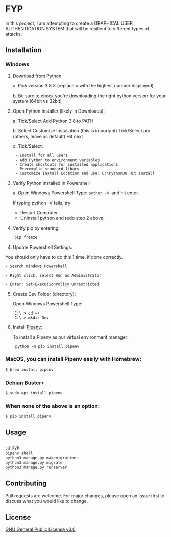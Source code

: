 # FYP
In this project, I am attempting to create a  GRAPHICAL USER AUTHENTICATION SYSTEM that will be resilient to different types of attacks.

## Installation
### Windows
1. Download from [Python](https://www.python.org/downloads/)

    a. Pick version 3.8.X (replace x with the highest number displayed)

    b. Be sure to check you're downloading the right python version for your system (64bit vs 32bit)

2. Open Python Installer (likely in Downloads):

   a. Tick/Select Add Python 3.8 to PATH

   b. Select Customize Installation (this is important) Tick/Select pip (others, leave as default) Hit next

   c. Tick/Select:

        - Install for all users
        - Add Python to environment variables
        - Create shortcuts for installed applications
        - Precomplie standard libary
        - Customize Install Location and use: C:\Python38 Hit Install

3. Verify Python Installed in Powershell

    a. Open Windows Powershell
    Type: ```python -V ```and hit enter.

   If typing python -V fails, try:
    * Restart Computer
    * Uninstall python and redo step 2 above.

5. Verify pip by entering:
```bash
    pip freeze
```

4. Update Powershell Settings:

You should only have to do this 1 time, if done correctly.

    - Search Windows Powershell

    - Right click, select Run as Administrator

    - Enter: Set-ExecutionPolicy Unrestricted

5. Create Dev Folder (directory):

    Open Windows Powershell
    Type:
```
    C:\ > cd ~/
    C:\ > mkdir Dev
```
6. Install [Pipenv](https://pypi.org/project/pipenv/):

   To install a Pipenv as our virtual environment manager:

   ``` python -m pip install pipenv```

### MacOS, you can install Pipenv easily with Homebrew:
```
$ brew install pipenv
```
### Debian Buster+
```
$ sudo apt install pipenv
```
### When none of the above is an option:
```
$ pip install pipenv
```

## Usage

```bash

cd FYP
pipenv shell
python3 manage.py makemigrations
python3 manage.py migrate
python3 manage.py runserver
```

## Contributing
Pull requests are welcome. For major changes, please open an issue first to discuss what you would like to change.

## License
[GNU General Public License v3.0](https://github.com/mahrous-amer/FYP/blob/master/LICENSE)
